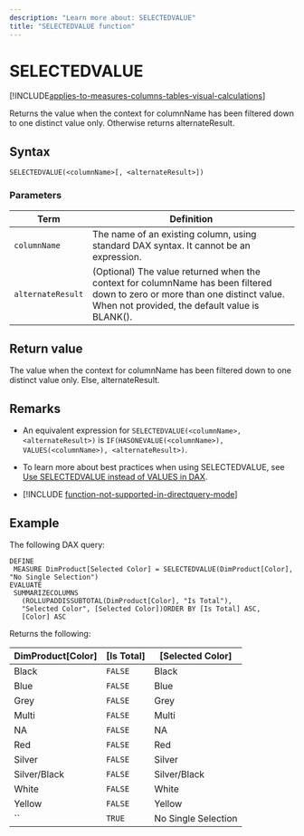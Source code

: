 ```yaml
---
description: "Learn more about: SELECTEDVALUE"
title: "SELECTEDVALUE function"
---
```

# SELECTEDVALUE

[!INCLUDE[applies-to-measures-columns-tables-visual-calculations](includes/applies-to-measures-columns-tables-visual-calculations.md)]

Returns the value when the context for columnName has been filtered down to one distinct value only. Otherwise returns alternateResult.

## Syntax

```dax
SELECTEDVALUE(<columnName>[, <alternateResult>])
```

### Parameters

|Term|Definition|
|----------|--------------|
| `columnName` |The name of an existing column, using standard DAX syntax. It cannot be an expression. |
| `alternateResult` |(Optional) The value returned when the context for columnName has been filtered down to zero or more than one distinct value. When not provided, the default value is BLANK().|

## Return value

The value when the context for columnName has been filtered down to one distinct value only. Else, alternateResult.

## Remarks

- An equivalent expression for `SELECTEDVALUE(<columnName>, <alternateResult>)` is `IF(HASONEVALUE(<columnName>), VALUES(<columnName>), <alternateResult>)`.

- To learn more about best practices when using SELECTEDVALUE, see [Use SELECTEDVALUE instead of VALUES in DAX](best-practices/dax-selectedvalue.md).

- [!INCLUDE [function-not-supported-in-directquery-mode](includes/function-not-supported-in-directquery-mode.md)]

## Example

The following DAX query:

```dax
DEFINE
 MEASURE DimProduct[Selected Color] = SELECTEDVALUE(DimProduct[Color], "No Single Selection")
EVALUATE
 SUMMARIZECOLUMNS
   (ROLLUPADDISSUBTOTAL(DimProduct[Color], "Is Total"),
   "Selected Color", [Selected Color])ORDER BY [Is Total] ASC,
   [Color] ASC
```

Returns the following:

DimProduct[Color]  |[Is Total]  |[Selected Color]
---------|---------|---------|
Black     |  `FALSE`       |   Black      |
Blue     |   `FALSE`      |    Blue     |
Grey     |  `FALSE`       |   Grey      |
Multi     |   `FALSE`      |   Multi     |
NA     |   `FALSE`      |      NA   |
Red     |  `FALSE`       |   Red     |
Silver     |  `FALSE`       |  Silver   |
Silver/Black     | `FALSE`        |   Silver/Black |
White     |   `FALSE`      |  White       |
Yellow    | `FALSE`        |  Yellow       |
|``| `TRUE` | No Single Selection|
